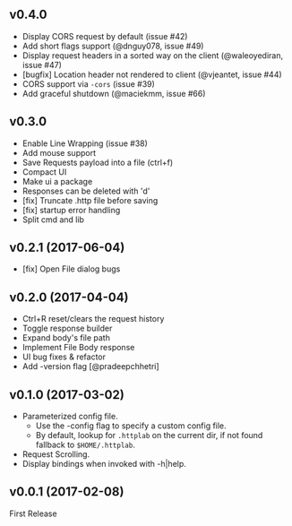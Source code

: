 ## v0.4.0
* Display CORS request by default (issue #42)
* Add short flags support (@dnguy078, issue #49)
* Display request headers in a sorted way on the client (@waleoyediran, issue #47)
* [bugfix] Location header not rendered to client (@vjeantet, issue #44)
* CORS support via `-cors` (issue #39)
* Add graceful shutdown (@maciekmm, issue #66)

## v0.3.0
* Enable Line Wrapping (issue #38)
* Add mouse support
* Save Requests payload into a file (ctrl+f)
* Compact UI
* Make ui a package
* Responses can be deleted with 'd'
* [fix] Truncate .http file before saving
* [fix] startup error handling
* Split cmd and lib

## v0.2.1 (2017-06-04)
* [fix] Open File dialog bugs

## v0.2.0 (2017-04-04)
* Ctrl+R reset/clears the request history
* Toggle response builder
* Expand body's file path
* Implement File Body response
* UI bug fixes & refactor
* Add -version flag [@pradeepchhetri]

## v0.1.0 (2017-03-02)
* Parameterized config file.
  * Use the -config flag to specify a custom config file.
  * By default, lookup for `.httplab` on the current dir, if not found fallback to `$HOME/.httplab`.
* Request Scrolling.
* Display bindings when invoked with -h|help.

## v0.0.1 (2017-02-08)
First Release
